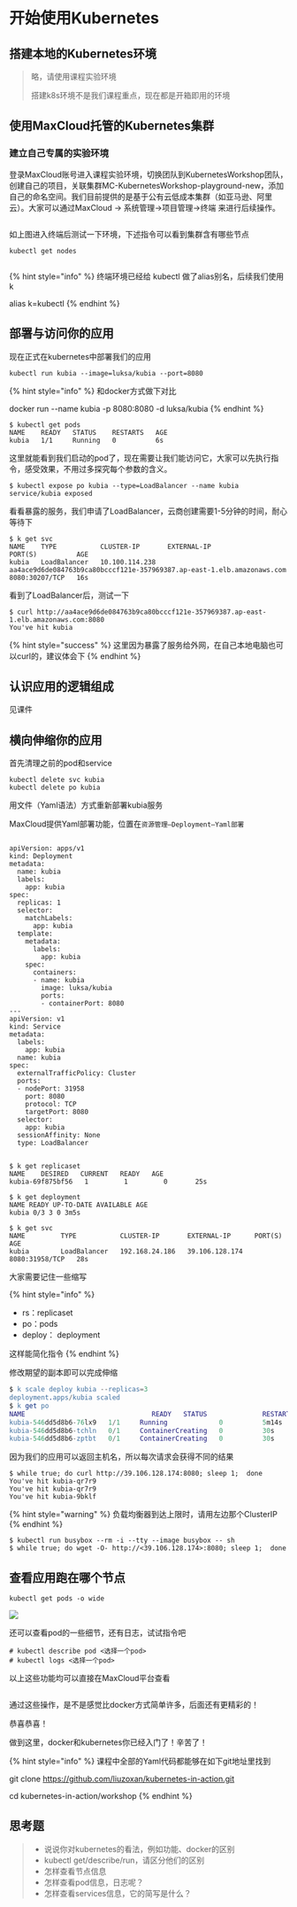 # 开始使用Kubernetes

## 搭建本地的Kubernetes环境

> 略，请使用课程实验环境
>
> 搭建k8s环境不是我们课程重点，现在都是开箱即用的环境

## 使用MaxCloud托管的Kubernetes集群

### **建立自己专属的实验环境**

登录MaxCloud账号进入课程实验环境，切换团队到KubernetesWorkshop团队，创建自己的项目，关联集群MC-KubernetesWorkshop-playground-new，添加自己的命名空间。我们目前提供的是基于公有云低成本集群（如亚马逊、阿里云）。大家可以通过MaxCloud -> 系统管理->项目管理->终端 来进行后续操作。

<figure><img src="../../../.gitbook/assets/image (98).png" alt=""><figcaption></figcaption></figure>

如上图进入终端后测试一下环境，下述指令可以看到集群含有哪些节点

```
kubectl get nodes
```

<figure><img src="../../../.gitbook/assets/image (89).png" alt=""><figcaption></figcaption></figure>

{% hint style="info" %}
终端环境已经给 kubectl 做了alias别名，后续我们使用k

alias k=kubectl
{% endhint %}

## 部署与访问你的应用

现在正式在kubernetes中部署我们的应用

```
kubectl run kubia --image=luksa/kubia --port=8080
```

{% hint style="info" %}
和docker方式做下对比

docker run --name kubia -p 8080:8080 -d luksa/kubia
{% endhint %}

```
$ kubectl get pods
NAME    READY   STATUS    RESTARTS   AGE
kubia   1/1     Running   0          6s
```

这里就能看到我们启动的pod了，现在需要让我们能访问它，大家可以先执行指令，感受效果，不用过多探究每个参数的含义。

```
$ kubectl expose po kubia --type=LoadBalancer --name kubia
service/kubia exposed
```

看看暴露的服务，我们申请了LoadBalancer，云商创建需要1-5分钟的时间，耐心等待下

```
$ k get svc
NAME    TYPE           CLUSTER-IP       EXTERNAL-IP                                                              PORT(S)          AGE
kubia   LoadBalancer   10.100.114.238   aa4ace9d6de084763b9ca80bcccf121e-357969387.ap-east-1.elb.amazonaws.com   8080:30207/TCP   16s
```

看到了LoadBalancer后，测试一下

```
$ curl http://aa4ace9d6de084763b9ca80bcccf121e-357969387.ap-east-1.elb.amazonaws.com:8080
You've hit kubia
```

{% hint style="success" %}
这里因为暴露了服务给外网，在自己本地电脑也可以curl的，建议体会下
{% endhint %}

## 认识应用的逻辑组成

见课件

## 横向伸缩你的应用

首先清理之前的pod和service

```
kubectl delete svc kubia
kubectl delete po kubia
```

用文件（Yaml语法）方式重新部署kubia服务

MaxCloud提供Yaml部署功能，位置在`资源管理—Deployment—Yaml部署`

<figure><img src="../../../.gitbook/assets/image (2) (1).png" alt=""><figcaption></figcaption></figure>

```
apiVersion: apps/v1
kind: Deployment
metadata:
  name: kubia
  labels:
    app: kubia
spec:
  replicas: 1
  selector:
    matchLabels:
      app: kubia
  template:
    metadata:
      labels:
        app: kubia
    spec:
      containers:
      - name: kubia
        image: luksa/kubia
        ports:
        - containerPort: 8080
---
apiVersion: v1
kind: Service
metadata:
  labels:
    app: kubia
  name: kubia
spec:
  externalTrafficPolicy: Cluster
  ports:
  - nodePort: 31958
    port: 8080
    protocol: TCP
    targetPort: 8080
  selector:
    app: kubia
  sessionAffinity: None
  type: LoadBalancer
```

<figure><img src="../../../.gitbook/assets/image (1) (2).png" alt=""><figcaption></figcaption></figure>

```
$ k get replicaset
NAME    DESIRED   CURRENT   READY   AGE
kubia-69f875bf56   1         1         0       25s
```

```
$ k get deployment 
NAME READY UP-TO-DATE AVAILABLE AGE 
kubia 0/3 3 0 3m5s
```

```
$ k get svc
NAME         TYPE           CLUSTER-IP       EXTERNAL-IP      PORT(S)          AGE
kubia        LoadBalancer   192.168.24.186   39.106.128.174   8080:31958/TCP   28s
```

大家需要记住一些缩写

{% hint style="info" %}
* rs：replicaset
* po：pods
* deploy： deployment

这样能简化指令
{% endhint %}

修改期望的副本即可以完成伸缩

```erlang
$ k scale deploy kubia --replicas=3
deployment.apps/kubia scaled
$ k get po
NAME                                READY   STATUS              RESTARTS   AGE
kubia-546dd5d8b6-76lx9   1/1     Running             0          5m14s
kubia-546dd5d8b6-tchln   0/1     ContainerCreating   0          30s
kubia-546dd5d8b6-zptbt   0/1     ContainerCreating   0          30s
```

因为我们的应用可以返回主机名，所以每次请求会获得不同的结果

```
$ while true; do curl http://39.106.128.174:8080; sleep 1;  done
You've hit kubia-qr7r9
You've hit kubia-qr7r9
You've hit kubia-9bklf
```

{% hint style="warning" %}
负载均衡器到达上限时，请用左边那个ClusterIP
{% endhint %}

```
$ kubectl run busybox --rm -i --tty --image busybox -- sh
$ while true; do wget -O- http://<39.106.128.174>:8080; sleep 1;  done
```

## 查看应用跑在哪个节点

```
kubectl get pods -o wide
```

![](<../../../.gitbook/assets/image (100).png>)

还可以查看pod的一些细节，还有日志，试试指令吧

```
# kubectl describe pod <选择一个pod>
# kubectl logs <选择一个pod>
```

以上这些功能均可以直接在MaxCloud平台查看

<figure><img src="../../../.gitbook/assets/image (2).png" alt=""><figcaption></figcaption></figure>

通过这些操作，是不是感觉比docker方式简单许多，后面还有更精彩的！

恭喜恭喜！

做到这里，docker和kubernetes你已经入门了！辛苦了！

{% hint style="info" %}
课程中全部的Yaml代码都能够在如下git地址里找到

git clone https://github.com/liuzoxan/kubernetes-in-action.git

cd kubernetes-in-action/workshop
{% endhint %}

## 思考题

> * 说说你对kubernetes的看法，例如功能、docker的区别
> * kubectl get/describe/run，请区分他们的区别
> * 怎样查看节点信息
> * 怎样查看pod信息，日志呢？
> * 怎样查看services信息，它的简写是什么？
